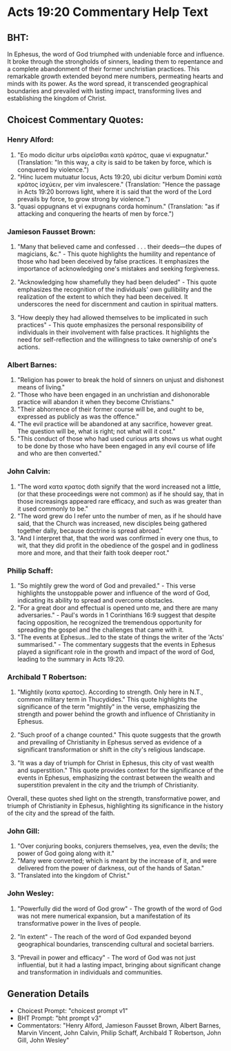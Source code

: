 # Acts 19:20 Commentary Help Text

## BHT:
In Ephesus, the word of God triumphed with undeniable force and influence. It broke through the strongholds of sinners, leading them to repentance and a complete abandonment of their former unchristian practices. This remarkable growth extended beyond mere numbers, permeating hearts and minds with its power. As the word spread, it transcended geographical boundaries and prevailed with lasting impact, transforming lives and establishing the kingdom of Christ.

## Choicest Commentary Quotes:
### Henry Alford:
1. "Eo modo dicitur urbs αἱρεῖσθαι κατὰ κράτος, quae vi expugnatur." (Translation: "In this way, a city is said to be taken by force, which is conquered by violence.")
2. "Hinc lucem mutuatur locus, Acts 19:20, ubi dicitur verbum Domini κατὰ κράτος ἰσχύειν, per vim invalescere." (Translation: "Hence the passage in Acts 19:20 borrows light, where it is said that the word of the Lord prevails by force, to grow strong by violence.")
3. "quasi oppugnans et vi expugnans corda hominum." (Translation: "as if attacking and conquering the hearts of men by force.")

### Jamieson Fausset Brown:
1. "Many that believed came and confessed . . . their deeds—the dupes of magicians, &c." - This quote highlights the humility and repentance of those who had been deceived by false practices. It emphasizes the importance of acknowledging one's mistakes and seeking forgiveness.

2. "Acknowledging how shamefully they had been deluded" - This quote emphasizes the recognition of the individuals' own gullibility and the realization of the extent to which they had been deceived. It underscores the need for discernment and caution in spiritual matters.

3. "How deeply they had allowed themselves to be implicated in such practices" - This quote emphasizes the personal responsibility of individuals in their involvement with false practices. It highlights the need for self-reflection and the willingness to take ownership of one's actions.

### Albert Barnes:
1) "Religion has power to break the hold of sinners on unjust and dishonest means of living."
2) "Those who have been engaged in an unchristian and dishonorable practice will abandon it when they become Christians."
3) "Their abhorrence of their former course will be, and ought to be, expressed as publicly as was the offence."
4) "The evil practice will be abandoned at any sacrifice, however great. The question will be, what is right; not what will it cost."
5) "This conduct of those who had used curious arts shows us what ought to be done by those who have been engaged in any evil course of life and who are then converted."

### John Calvin:
1. "The word κατα κρατος doth signify that the word increased not a little, (or that these proceedings were not common) as if he should say, that in those increasings appeared rare efficacy, and such as was greater than it used commonly to be."
2. "The word grew do I refer unto the number of men, as if he should have said, that the Church was increased, new disciples being gathered together dally, because doctrine is spread abroad."
3. "And I interpret that, that the word was confirmed in every one thus, to wit, that they did profit in the obedience of the gospel and in godliness more and more, and that their faith took deeper root."

### Philip Schaff:
1. "So mightily grew the word of God and prevailed." - This verse highlights the unstoppable power and influence of the word of God, indicating its ability to spread and overcome obstacles.
2. "For a great door and effectual is opened unto me, and there are many adversaries." - Paul's words in 1 Corinthians 16:9 suggest that despite facing opposition, he recognized the tremendous opportunity for spreading the gospel and the challenges that came with it.
3. "The events at Ephesus...led to the state of things the writer of the 'Acts' summarised." - The commentary suggests that the events in Ephesus played a significant role in the growth and impact of the word of God, leading to the summary in Acts 19:20.

### Archibald T Robertson:
1. "Mightily (κατα κρατος). According to strength. Only here in N.T., common military term in Thucydides." This quote highlights the significance of the term "mightily" in the verse, emphasizing the strength and power behind the growth and influence of Christianity in Ephesus.

2. "Such proof of a change counted." This quote suggests that the growth and prevailing of Christianity in Ephesus served as evidence of a significant transformation or shift in the city's religious landscape.

3. "It was a day of triumph for Christ in Ephesus, this city of vast wealth and superstition." This quote provides context for the significance of the events in Ephesus, emphasizing the contrast between the wealth and superstition prevalent in the city and the triumph of Christianity.

Overall, these quotes shed light on the strength, transformative power, and triumph of Christianity in Ephesus, highlighting its significance in the history of the city and the spread of the faith.

### John Gill:
1. "Over conjuring books, conjurers themselves, yea, even the devils; the power of God going along with it." 
2. "Many were converted; which is meant by the increase of it, and were delivered from the power of darkness, out of the hands of Satan."
3. "Translated into the kingdom of Christ."

### John Wesley:
1. "Powerfully did the word of God grow" - The growth of the word of God was not mere numerical expansion, but a manifestation of its transformative power in the lives of people. 

2. "In extent" - The reach of the word of God expanded beyond geographical boundaries, transcending cultural and societal barriers. 

3. "Prevail in power and efficacy" - The word of God was not just influential, but it had a lasting impact, bringing about significant change and transformation in individuals and communities.


## Generation Details
- Choicest Prompt: "choicest prompt v1"
- BHT Prompt: "bht prompt v3"
- Commentators: "Henry Alford, Jamieson Fausset Brown, Albert Barnes, Marvin Vincent, John Calvin, Philip Schaff, Archibald T Robertson, John Gill, John Wesley"
